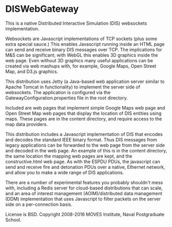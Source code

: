 # DISWebGateway

This is a native Distributed Interactive Simulation (DIS) websockets 
implementation.

Websockets are Javascript implementations of TCP sockets
(plus some extra special sauce.) This enables Javascript running 
inside an HTML page can send and receive binary DIS messages over
TCP. The implications for M&S can be significant; with WebGL
this enables 3D graphics inside the web page. Even without 
3D graphics many useful applications can be created via web
mashups with, for example, Google Maps, Open Street Map, and
D3.js graphics.

This distribution uses Jetty (a Java-based web application server
similar to Apache Tomcat in functionality) to implement the server
side of websockets. The application is configured via the
GatewayConfiguration.properties file in the root directory.

Included are web pages that implement simple Google Maps web
page and Open Street Map web pages that display the location 
of DIS entities using maps. These pages are in the content directory,
and require access to the map data providers.

This distribution includes a Javascript implementation of DIS
that encodes and decodes the standard IEEE binary format. Thus
DIS messages from legacy applications can be  forwarded 
to the web page from the server side and decoded in the web page. An example
of this is in the content directory, the same location the mapping
web pages are kept, and the constructive.html web page. As with the ESPDU
PDUs, the javascript can send and receive fire and detonation PDUs over
a native, Ethernet network, and allow you to make a wide range of DIS
applications.

There are a number of experimental features you probably shouldn't
mess with, including a Redis server for cloud-based distributions
that can scale, and an area of interest management (AOIM)/distributed data management
(DDM) implementation that uses Javascript to filter packets on the
server side on a per-connection basis.

License is BSD. Copyright 2008-2016 MOVES Institute, Naval Postgraduate
School.


